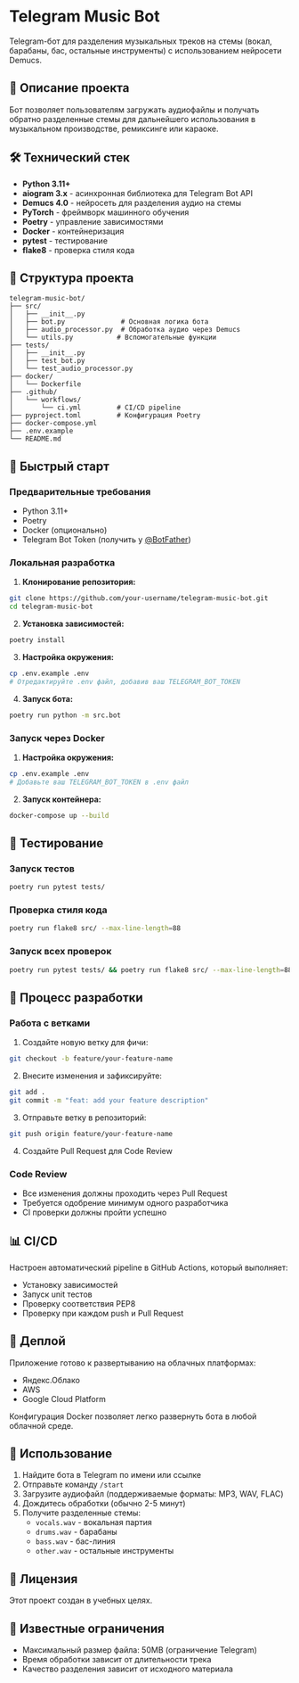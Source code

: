 # Telegram Music Bot

Telegram-бот для разделения музыкальных треков на стемы (вокал, барабаны, бас, остальные инструменты) с использованием нейросети Demucs.

## 🎯 Описание проекта

Бот позволяет пользователям загружать аудиофайлы и получать обратно разделенные стемы для дальнейшего использования в музыкальном производстве, ремиксинге или караоке.

## 🛠 Технический стек

- **Python 3.11+**
- **aiogram 3.x** - асинхронная библиотека для Telegram Bot API
- **Demucs 4.0** - нейросеть для разделения аудио на стемы
- **PyTorch** - фреймворк машинного обучения
- **Poetry** - управление зависимостями
- **Docker** - контейнеризация
- **pytest** - тестирование
- **flake8** - проверка стиля кода

## 📁 Структура проекта

```
telegram-music-bot/
├── src/
│   ├── __init__.py
│   ├── bot.py              # Основная логика бота
│   ├── audio_processor.py  # Обработка аудио через Demucs
│   └── utils.py           # Вспомогательные функции
├── tests/
│   ├── __init__.py
│   ├── test_bot.py
│   └── test_audio_processor.py
├── docker/
│   └── Dockerfile
├── .github/
│   └── workflows/
│       └── ci.yml         # CI/CD pipeline
├── pyproject.toml         # Конфигурация Poetry
├── docker-compose.yml
├── .env.example
└── README.md
```

## 🚀 Быстрый старт

### Предварительные требования

- Python 3.11+
- Poetry
- Docker (опционально)
- Telegram Bot Token (получить у [@BotFather](https://t.me/botfather))

### Локальная разработка

1. **Клонирование репозитория:**
```bash
git clone https://github.com/your-username/telegram-music-bot.git
cd telegram-music-bot
```

2. **Установка зависимостей:**
```bash
poetry install
```

3. **Настройка окружения:**
```bash
cp .env.example .env
# Отредактируйте .env файл, добавив ваш TELEGRAM_BOT_TOKEN
```

4. **Запуск бота:**
```bash
poetry run python -m src.bot
```

### Запуск через Docker

1. **Настройка окружения:**
```bash
cp .env.example .env
# Добавьте ваш TELEGRAM_BOT_TOKEN в .env файл
```

2. **Запуск контейнера:**
```bash
docker-compose up --build
```

## 🧪 Тестирование

### Запуск тестов
```bash
poetry run pytest tests/
```

### Проверка стиля кода
```bash
poetry run flake8 src/ --max-line-length=88
```

### Запуск всех проверок
```bash
poetry run pytest tests/ && poetry run flake8 src/ --max-line-length=88
```

## 🔄 Процесс разработки

### Работа с ветками
1. Создайте новую ветку для фичи:
```bash
git checkout -b feature/your-feature-name
```

2. Внесите изменения и зафиксируйте:
```bash
git add .
git commit -m "feat: add your feature description"
```

3. Отправьте ветку в репозиторий:
```bash
git push origin feature/your-feature-name
```

4. Создайте Pull Request для Code Review

### Code Review
- Все изменения должны проходить через Pull Request
- Требуется одобрение минимум одного разработчика
- CI проверки должны пройти успешно

## 📊 CI/CD

Настроен автоматический pipeline в GitHub Actions, который выполняет:
- Установку зависимостей
- Запуск unit тестов
- Проверку соответствия PEP8
- Проверку при каждом push и Pull Request

## 🚀 Деплой

Приложение готово к развертыванию на облачных платформах:
- Яндекс.Облако
- AWS
- Google Cloud Platform

Конфигурация Docker позволяет легко развернуть бота в любой облачной среде.

## 📝 Использование

1. Найдите бота в Telegram по имени или ссылке
2. Отправьте команду `/start`
3. Загрузите аудиофайл (поддерживаемые форматы: MP3, WAV, FLAC)
4. Дождитесь обработки (обычно 2-5 минут)
5. Получите разделенные стемы:
   - `vocals.wav` - вокальная партия
   - `drums.wav` - барабаны
   - `bass.wav` - бас-линия
   - `other.wav` - остальные инструменты

## 📄 Лицензия

Этот проект создан в учебных целях.

## 🐛 Известные ограничения

- Максимальный размер файла: 50MB (ограничение Telegram)
- Время обработки зависит от длительности трека
- Качество разделения зависит от исходного материала
